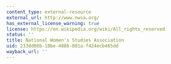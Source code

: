 ```yaml
---
content_type: external-resource
external_url: http://www.nwsa.org/
has_external_license_warning: true
license: https://en.wikipedia.org/wiki/All_rights_reserved
status: ''
title: National Women's Studies Association
uid: 233dd08b-18be-488b-801a-f424ecb465dd
wayback_url: ''
---
```

